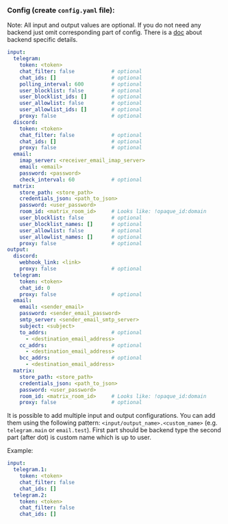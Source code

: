 ### Config (create `config.yaml` file):

Note: All input and output values are optional.
If you do not need any backend just omit corresponding part of config.
There is a [doc](docs/backend-instructions.md) about backend specific details.

```yaml
input:
  telegram:
    token: <token>
    chat_filter: false            # optional
    chat_ids: []                  # optional
    polling_interval: 600         # optional
    user_blocklist: false         # optional
    user_blocklist_ids: []        # optional
    user_allowlist: false         # optional
    user_allowlist_ids: []        # optional
    proxy: false                  # optional
  discord:
    token: <token>
    chat_filter: false            # optional
    chat_ids: []                  # optional
    proxy: false                  # optional
  email:
    imap_server: <receiver_email_imap_server>
    email: <email>
    password: <password>
    check_interval: 60            # optional
  matrix:
    store_path: <store_path>
    credentials_json: <path_to_json>
    password: <user_password>
    room_id: <matrix_room_id>     # Looks like: !opaque_id:domain
    user_blocklist: false         # optional
    user_blocklist_names: []      # optional
    user_allowlist: false         # optional
    user_allowlist_names: []      # optional
    proxy: false                  # optional
output:
  discord:
    webhook_link: <link>
    proxy: false                  # optional
  telegram:
    token: <token>
    chat_id: 0
    proxy: false                  # optional
  email:
    email: <sender_email>
    password: <sender_email_password>
    smtp_server: <sender_email_smtp_server>
    subject: <subject>
    to_addrs:                     # optional
      - <destination_email_address>
    cc_addrs:                     # optional
      - <destination_email_address>
    bcc_addrs:                    # optional
      - <destination_email_address>
  matrix:
    store_path: <store_path>
    credentials_json: <path_to_json>
    password: <user_password>
    room_id: <matrix_room_id>     # Looks like: !opaque_id:domain
    proxy: false                  # optional
```

It is possible to add multiple input and output configurations.
You can add them using the following pattern: `<input/output_name>.<custom_name>` (e.g. `telegram.main` or `email.test`).
First part should be backend type the second part (after dot) is custom name which is up to user.

Example:

```yaml
input:
  telegram.1:
    token: <token>
    chat_filter: false
    chat_ids: []
  telegram.2:
    token: <token>
    chat_filter: false
    chat_ids: []
```
